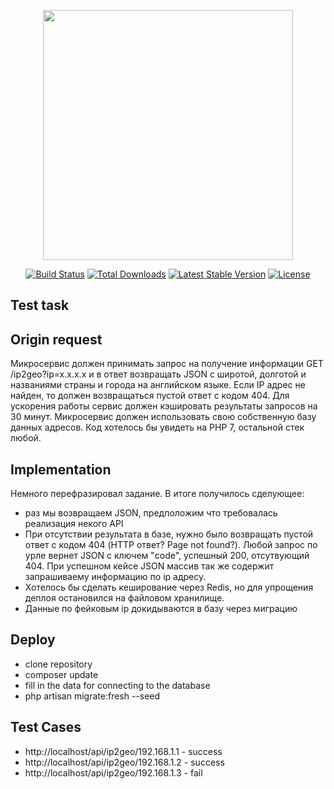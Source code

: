 <p align="center"><a href="https://laravel.com" target="_blank"><img src="https://raw.githubusercontent.com/laravel/art/master/logo-lockup/5%20SVG/2%20CMYK/1%20Full%20Color/laravel-logolockup-cmyk-red.svg" width="400"></a></p>

<p align="center">
<a href="https://travis-ci.org/laravel/framework"><img src="https://travis-ci.org/laravel/framework.svg" alt="Build Status"></a>
<a href="https://packagist.org/packages/laravel/framework"><img src="https://img.shields.io/packagist/dt/laravel/framework" alt="Total Downloads"></a>
<a href="https://packagist.org/packages/laravel/framework"><img src="https://img.shields.io/packagist/v/laravel/framework" alt="Latest Stable Version"></a>
<a href="https://packagist.org/packages/laravel/framework"><img src="https://img.shields.io/packagist/l/laravel/framework" alt="License"></a>
</p>

## Test task

## Origin request

Микросервис должен принимать запрос на получение информации GET /ip2geo?ip=x.x.x.x и в ответ возвращать JSON с широтой, долготой и названиями страны и города на английском языке.
Если IP адрес не найден, то должен возвращаться пустой ответ с кодом 404.
Для ускорения работы сервис должен кэшировать результаты запросов на 30 минут.
Микросервис должен использовать свою собственную базу данных адресов.
Код хотелось бы увидеть на PHP 7, остальной стек любой.

## Implementation

Немного перефразировал задание. В итоге получилось сделующее:

- раз мы возвращаем JSON, предположим что требовалась реализация некого API
- При отсутствии результата в базе, нужно было возвращать пустой ответ с кодом 404 (HTTP ответ? Page not found?).
Любой запрос по урле вернет JSON с ключем "code", успешный 200, отсутвующий 404. При
успешном кейсе JSON массив так же содержит запрашиваему информацию по ip адресу.
- Хотелось бы сделать кеширование через Redis, но для упрощения деплоя остановился на файловом хранилище.
- Данные по фейковым ip докидываются в базу через миграцию

## Deploy

- clone repository
- composer update
- fill in the data for connecting to the database
- php artisan migrate:fresh --seed

## Test Cases

- http://localhost/api/ip2geo/192.168.1.1 - success 
- http://localhost/api/ip2geo/192.168.1.2 - success 
- http://localhost/api/ip2geo/192.168.1.3 - fail

